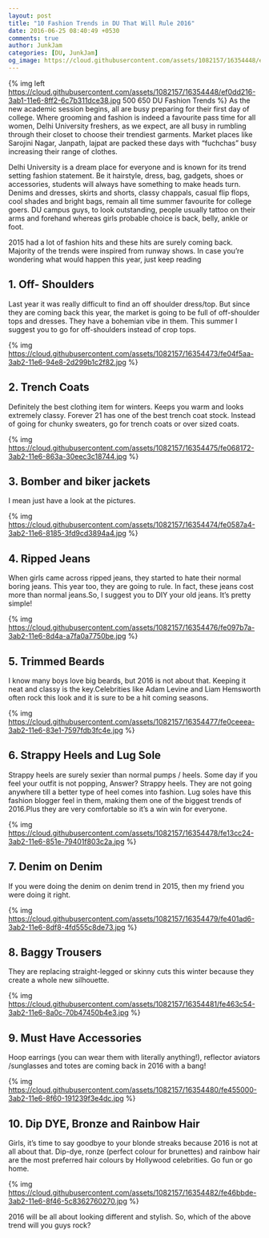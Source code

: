 ```yaml
---
layout: post
title: "10 Fashion Trends in DU That Will Rule 2016"
date: 2016-06-25 08:40:49 +0530
comments: true
author: JunkJam
categories: [DU, JunkJam]
og_image: https://cloud.githubusercontent.com/assets/1082157/16354448/ef0dd216-3ab1-11e6-8ff2-6c7b311dce38.jpg
---
```

{% img left https://cloud.githubusercontent.com/assets/1082157/16354448/ef0dd216-3ab1-11e6-8ff2-6c7b311dce38.jpg 500 650 DU Fashion Trends %}
As the new academic session begins, all are busy preparing for their first day of college. Where grooming and fashion is indeed a favourite pass time for all women, Delhi University freshers, as we expect, are all busy in rumbling through their closet to choose their trendiest garments. Market places like Sarojini Nagar, Janpath, lajpat are packed these days with “fuchchas” busy increasing their range of clothes.
 
<!-- more -->
Delhi University is a dream place for everyone and is known for its trend setting fashion statement. Be it hairstyle, dress, bag, gadgets, shoes or accessories, students will always have something to make heads turn.
Denims and dresses, skirts and shorts, classy chappals, casual flip flops, cool shades and bright bags, remain all time summer favourite for college goers.
DU campus guys, to look outstanding, people usually tattoo on their arms and forehand whereas girls probable choice is back, belly, ankle or foot. 

2015 had a lot of fashion hits and these hits are surely coming back. Majority of the trends were inspired from runway shows. In case you’re wondering what would happen this year, just keep reading

## 1. Off- Shoulders
Last year it was really difficult to find an off shoulder dress/top. But since they are coming back this year, the market is going to be full of off-shoulder tops and dresses. They have a bohemian vibe in them. This summer I suggest you to go for off-shoulders instead of crop tops.

{% img https://cloud.githubusercontent.com/assets/1082157/16354473/fe04f5aa-3ab2-11e6-94e8-2d299b1c2f82.jpg %}

## 2. Trench Coats
Definitely the best clothing item for winters. Keeps you warm and looks extremely classy. Forever 21 has one of the best trench coat stock. Instead of going for chunky sweaters, go for trench coats or over sized coats.

{% img https://cloud.githubusercontent.com/assets/1082157/16354475/fe068172-3ab2-11e6-863a-30eec3c18744.jpg %}

## 3. Bomber and biker jackets
I mean just have a look at the pictures.

{% img https://cloud.githubusercontent.com/assets/1082157/16354474/fe0587a4-3ab2-11e6-8185-3fd9cd3894a4.jpg %}

## 4. Ripped Jeans
When girls came across ripped jeans, they started to hate their normal boring jeans. This year too, they are going to rule. In fact, these jeans cost more than normal jeans.So, I suggest you to DIY your old jeans. It’s pretty simple!

{% img https://cloud.githubusercontent.com/assets/1082157/16354476/fe097b7a-3ab2-11e6-8d4a-a7fa0a7750be.jpg %}

## 5. Trimmed Beards
I know many boys love big beards, but 2016 is not about that. Keeping it neat and classy is the key.Celebrities like Adam Levine and Liam Hemsworth often rock this look and it is sure to be a hit coming seasons.

{% img https://cloud.githubusercontent.com/assets/1082157/16354477/fe0ceeea-3ab2-11e6-83e1-7597fdb3fc4e.jpg %}

## 6. Strappy Heels and Lug Sole
Strappy heels are surely sexier than normal pumps / heels. Some day if you feel your outfit is not popping,
Answer?
Strappy heels.
They are not going anywhere till a better type of heel comes into fashion.
Lug soles have this fashion blogger feel in them, making them one of the biggest trends of 2016.Plus they are very comfortable so it’s a win win for everyone.

{% img https://cloud.githubusercontent.com/assets/1082157/16354478/fe13cc24-3ab2-11e6-851e-79401f803c2a.jpg %}

## 7. Denim on Denim
If you were doing the denim on denim trend in 2015, then my friend you were doing it right.

{% img https://cloud.githubusercontent.com/assets/1082157/16354479/fe401ad6-3ab2-11e6-8df8-4fd555c8de73.jpg %}

## 8. Baggy Trousers
They are replacing straight-legged or skinny cuts this winter because they create a whole new silhouette.

{% img https://cloud.githubusercontent.com/assets/1082157/16354481/fe463c54-3ab2-11e6-8a0c-70b47450b4e3.jpg %}

## 9. Must Have Accessories 
Hoop earrings (you can wear them with literally anything!), reflector aviators /sunglasses and totes are coming back in 2016 with a bang!

{% img https://cloud.githubusercontent.com/assets/1082157/16354480/fe455000-3ab2-11e6-8f60-191239f3e4dc.jpg %}

## 10. Dip DYE, Bronze and Rainbow Hair
Girls, it’s time to say goodbye to your blonde streaks because 2016 is not at all about that. Dip-dye, ronze (perfect colour for brunettes) and rainbow hair are the most preferred hair colours by Hollywood celebrities. Go fun or go home.

{% img https://cloud.githubusercontent.com/assets/1082157/16354482/fe46bbde-3ab2-11e6-8f46-5c8362760270.jpg %}

2016 will be all about looking different and stylish. So, which of the above trend will you guys rock?
